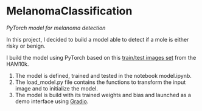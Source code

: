 # MelanomaClassification
*PyTorch model for melanoma detection*

In this project, I decided to build a model able to detect if a mole is either risky or benign.

I build the model using PyTorch based on this [train/test images set](https://www.kaggle.com/drscarlat/melanoma) from the HAM10k.
 
 1. The model is defined, trained and tested in the notebook model.ipynb.
 2. The load_model.py file contains the functions to transform the input image and to initialize the model.
 3. The model is build with its trained weights and bias and launched as a demo interface using [Gradio](https://www.gradio.app/).
